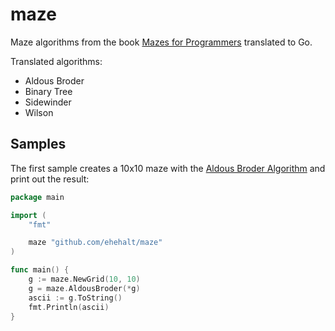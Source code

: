 # maze

Maze algorithms from the book [Mazes for Programmers](https://pragprog.com/book/jbmaze/mazes-for-programmers) translated to Go.

Translated algorithms:

- Aldous Broder
- Binary Tree
- Sidewinder
- Wilson

## Samples

The first sample creates a 10x10 maze with the [Aldous Broder Algorithm](http://weblog.jamisbuck.org/2011/1/17/maze-generation-aldous-broder-algorithm) and print out the result:

``` go
package main

import (
	"fmt"

	maze "github.com/ehehalt/maze"
)

func main() {
	g := maze.NewGrid(10, 10)
	g = maze.AldousBroder(*g)
	ascii := g.ToString()
	fmt.Println(ascii)
}
```

